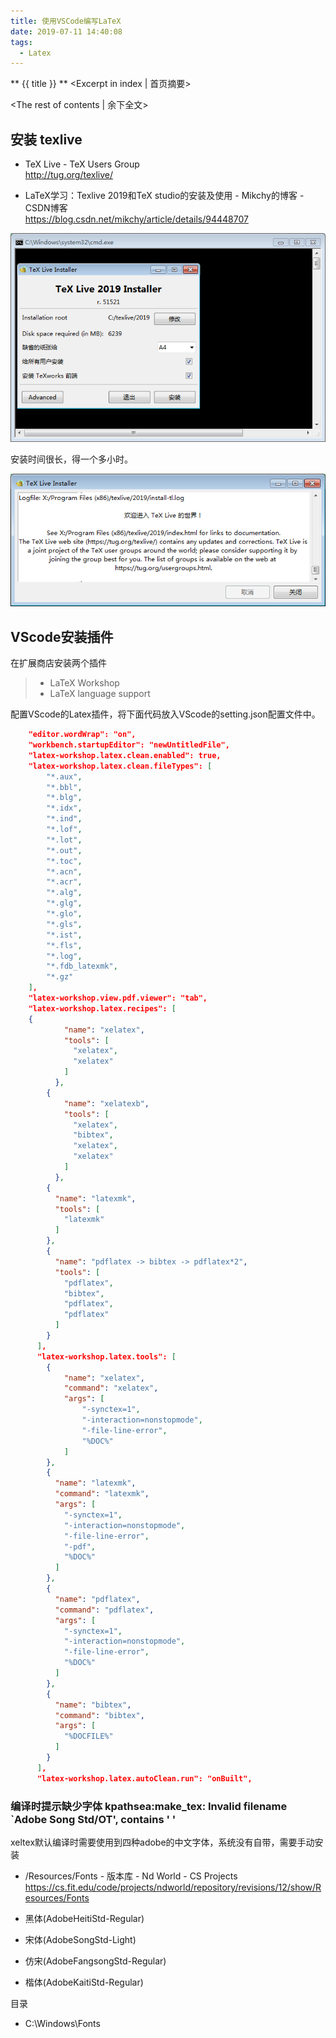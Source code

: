 ```yaml
---
title: 使用VSCode编写LaTeX
date: 2019-07-11 14:40:08
tags:
  - Latex
---
```

** {{ title }} ** <Excerpt in index | 首页摘要>


<!-- more -->
<The rest of contents | 余下全文>

## 安装 texlive

* TeX Live - TeX Users Group  
http://tug.org/texlive/

* LaTeX学习：Texlive 2019和TeX studio的安装及使用 - Mikchy的博客 - CSDN博客  
https://blog.csdn.net/mikchy/article/details/94448707

<img src="使用VSCode编写LaTeX/00.png">

安装时间很长，得一个多小时。

<img src="使用VSCode编写LaTeX/01.png">

## VScode安装插件

在扩展商店安装两个插件
> * LaTeX Workshop 
> * LaTeX language support

配置VScode的Latex插件，将下面代码放入VScode的setting.json配置文件中。

``` json   
    "editor.wordWrap": "on",
    "workbench.startupEditor": "newUntitledFile",
    "latex-workshop.latex.clean.enabled": true,
    "latex-workshop.latex.clean.fileTypes": [
        "*.aux",
        "*.bbl",
        "*.blg",
        "*.idx",
        "*.ind",
        "*.lof",
        "*.lot",
        "*.out",
        "*.toc",
        "*.acn",
        "*.acr",
        "*.alg",
        "*.glg",
        "*.glo",
        "*.gls",
        "*.ist",
        "*.fls",
        "*.log",
        "*.fdb_latexmk",
        "*.gz"
    ],
    "latex-workshop.view.pdf.viewer": "tab",
    "latex-workshop.latex.recipes": [
    {
            "name": "xelatex",
            "tools": [
              "xelatex",
              "xelatex"
            ]
          },
        {
            "name": "xelatexb",
            "tools": [
              "xelatex",
              "bibtex",
              "xelatex",
              "xelatex"
            ]
          },
        {
          "name": "latexmk",
          "tools": [
            "latexmk"
          ]
        },
        {
          "name": "pdflatex -> bibtex -> pdflatex*2",
          "tools": [
            "pdflatex",
            "bibtex",
            "pdflatex",
            "pdflatex"
          ]
        }
      ],
      "latex-workshop.latex.tools": [
        {
            "name": "xelatex",
            "command": "xelatex",
            "args": [
                "-synctex=1",
                "-interaction=nonstopmode",
                "-file-line-error",
                "%DOC%"
            ]
        },
        {
          "name": "latexmk",
          "command": "latexmk",
          "args": [
            "-synctex=1",
            "-interaction=nonstopmode",
            "-file-line-error",
            "-pdf",
            "%DOC%"
          ]
        },
        {
          "name": "pdflatex",
          "command": "pdflatex",
          "args": [
            "-synctex=1",
            "-interaction=nonstopmode",
            "-file-line-error",
            "%DOC%"
          ]
        },
        {
          "name": "bibtex",
          "command": "bibtex",
          "args": [
            "%DOCFILE%"
          ]
        }
      ],
      "latex-workshop.latex.autoClean.run": "onBuilt",
```




### 编译时提示缺少字体 kpathsea:make_tex: Invalid filename `Adobe Song Std/OT', contains ' '

xeltex默认编译时需要使用到四种adobe的中文字体，系统没有自带，需要手动安装

* /Resources/Fonts - 版本库 - Nd World - CS Projects  
https://cs.fit.edu/code/projects/ndworld/repository/revisions/12/show/Resources/Fonts

* 黑体(AdobeHeitiStd-Regular)
* 宋体(AdobeSongStd-Light)
* 仿宋(AdobeFangsongStd-Regular)
* 楷体(AdobeKaitiStd-Regular)

目录
* C:\Windows\Fonts
 
